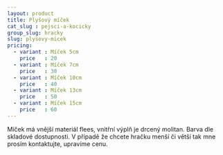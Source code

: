 ```yaml
---
layout: product
title: Plyšový míček
cat_slug : pejsci-a-kocicky
group_slug: hracky
slug: plysovy-micek
pricing:
  - variant : Míček 5cm
    price   : 20
  - variant : Míček 7cm
    price   : 30
  - variant : Míček 10cm
    price   : 40
  - variant : Míček 13cm
    price   : 50
  - variant : Míček 15cm
    price   : 60
---
```


Míček má vnější materiál flees, vnitřní výplň je drcený molitan. Barva dle skladové dostupnosti.  V případě že chcete hračku menší či větší tak mne prosím kontaktujte, upravíme cenu.

